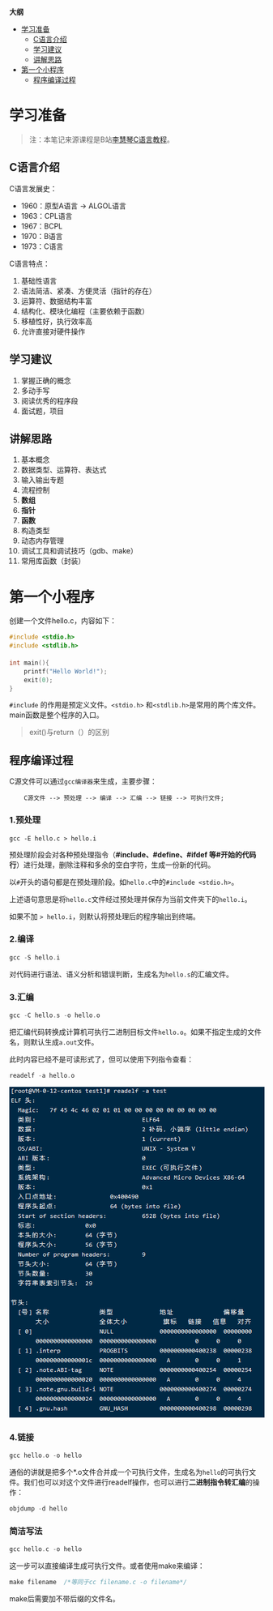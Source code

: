 <b>大纲</b>

- [学习准备](#学习准备)
  - [C语言介绍](#C语言介绍)
  - [学习建议](#学习建议)
  - [讲解思路](#讲解思路)
- [第一个小程序](#第一个小程序)
  - [程序编译过程](#程序编译过程)

# 学习准备

> 注：本笔记来源课程是B站[李慧琴C语言教程](https://www.bilibili.com/video/BV18p4y167Md)。

## C语言介绍

C语言发展史：

- 1960：原型A语言 -> ALGOL语言
- 1963：CPL语言
- 1967：BCPL
- 1970：B语言
- 1973：C语言

C语言特点：

1. 基础性语言
2. 语法简洁、紧凑、方便灵活（指针的存在）
3. 运算符、数据结构丰富
4. 结构化、模块化编程（主要依赖于函数）
5. 移植性好，执行效率高
6. 允许直接对硬件操作

## 学习建议

1. 掌握正确的概念
2. 多动手写
3. 阅读优秀的程序段
4. 面试题，项目

## 讲解思路

1. 基本概念 
2. 数据类型、运算符、表达式
3. 输入输出专题
4. 流程控制
5. **数组**
6. **指针**
7. **函数**
8. 构造类型
9. 动态内存管理
10. 调试工具和调试技巧（gdb、make）
11. 常用库函数（封装）

# 第一个小程序

创建一个文件hello.c，内容如下：

```c
#include <stdio.h>
#include <stdlib.h>

int main(){
	printf("Hello World!");
	exit(0);
}
```

`#include` 的作用是预定义文件。`<stdio.h>` 和`<stdlib.h>`是常用的两个库文件。main函数是整个程序的入口。

> exit()与return（）的区别

## 程序编译过程

C源文件可以通过`gcc编译器`来生成，主要步骤：

```
	C源文件 --> 预处理 --> 编译 --> 汇编 --> 链接 --> 可执行文件;
```

### 1.预处理

```
gcc -E hello.c > hello.i
```

预处理阶段会对各种预处理指令（**#include、#define、#ifdef 等#开始的代码行**）进行处理，删除注释和多余的空白字符，生成一份新的代码。

以`#`开头的语句都是在预处理阶段。如`hello.c`中的`#include <stdio.h>`。

上述语句意思是将`hello.c`文件经过预处理并保存为当前文件夹下的`hello.i`。

如果不加 `> hello.i`，则默认将预处理后的程序输出到终端。

### 2.编译

```c
gcc -S hello.i
```

对代码进行语法、语义分析和错误判断，生成名为`hello.s`的汇编文件。

### 3.汇编

```c
gcc -C hello.s -o hello.o
```

把汇编代码转换成计算机可执行二进制目标文件`hello.o`。如果不指定生成的文件名，则默认生成`a.out`文件。

此时内容已经不是可读形式了，但可以使用下列指令查看：

```c
readelf -a hello.o
```

![pic](./images/Snipaste_2020-11-23_16-50-15.png)

### 4.链接

```c
gcc hello.o -o hello
```

通俗的讲就是把多个*.o文件合并成一个可执行文件，生成名为`hello`的可执行文件。我们也可以对这个文件进行readelf操作，也可以进行**二进制指令转汇编**的操作：

```c
objdump -d hello
```

### 简洁写法

```c
gcc hello.c -o hello
```

这一步可以直接编译生成可执行文件。或者使用make来编译：

```c
make filename  /*等同于cc filename.c -o filename*/
```

make后需要加不带后缀的文件名。


